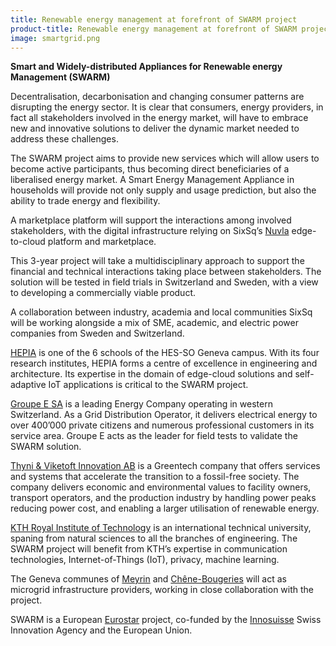 ```yaml
---
title: Renewable energy management at forefront of SWARM project
product-title: Renewable energy management at forefront of SWARM project
image: smartgrid.png
---
```


**Smart and Widely-distributed Appliances for Renewable energy Management (SWARM)**

Decentralisation, decarbonisation and changing consumer patterns are disrupting the energy sector. It is clear that consumers, energy providers, in fact all stakeholders involved in the energy market, will have to embrace new and innovative solutions to deliver the dynamic market needed to address these challenges.

The SWARM project aims to provide new services which will allow users to become active participants, thus becoming direct beneficiaries of a liberalised energy market. A Smart Energy Management Appliance in households will provide not only supply and usage prediction, but also the ability to trade energy and flexibility.

A marketplace platform will support the interactions among involved stakeholders, with the digital infrastructure relying on SixSq’s [Nuvla](https://nuvla.io/) edge-to-cloud platform and marketplace.

This 3-year project will take a multidisciplinary approach to support the financial and technical interactions taking place between stakeholders. The solution will be tested in field trials in Switzerland and Sweden, with a view to developing a commercially viable product.

A collaboration between industry, academia and local communities
SixSq will be working alongside a mix of SME, academic, and electric power companies from Sweden and Switzerland.

[HEPIA](https://www.hesge.ch/hepia/) is one of the 6 schools of the HES-SO Geneva campus. With its four research institutes, HEPIA forms a centre of excellence in engineering and architecture. Its expertise in the domain of edge-cloud solutions and self-adaptive IoT applications is critical to the SWARM project.

[Groupe E SA](https://www.groupe-e.ch/fr) is a leading Energy Company operating in western Switzerland. As a Grid Distribution Operator, it delivers electrical energy to over 400’000 private citizens and numerous professional customers in its service area. Groupe E acts as the leader for field tests to validate the SWARM solution.

[Thyni & Viketoft Innovation AB](https://tvinn.se/) is a Greentech company that offers services and systems that accelerate the transition to a fossil-free society. The company delivers economic and environmental values to facility owners, transport operators, and the production industry by handling power peaks reducing power cost, and enabling a larger utilisation of renewable energy.

[KTH Royal Institute of Technology](https://www.kth.se/en) is an international technical university, spaning from natural sciences to all the branches of engineering. The SWARM project will benefit from KTH’s expertise in communication technologies, Internet-of-Things (IoT), privacy, machine learning.

The Geneva communes of [Meyrin](https://www.meyrin.ch/fr) and [Chêne-Bougeries](https://www.chene-bougeries.ch/accueil/) will act as microgrid infrastructure providers, working in close collaboration with the project.

SWARM is a European [Eurostar](https://www.eurekanetwork.org/eurostars-select-country/) project, co-funded by the [Innosuisse](https://www.innosuisse.ch/inno/en/home.html) Swiss Innovation Agency and the European Union.